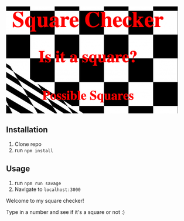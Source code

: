 ![21 Savage](imgs/square.jpg)

## Installation

1. Clone repo
2. run `npm install`

## Usage

1. run `npm run savage`
2. Navigate to `localhost:3000`

Welcome to my square checker!

Type in a number and see if it's a square or not :)
